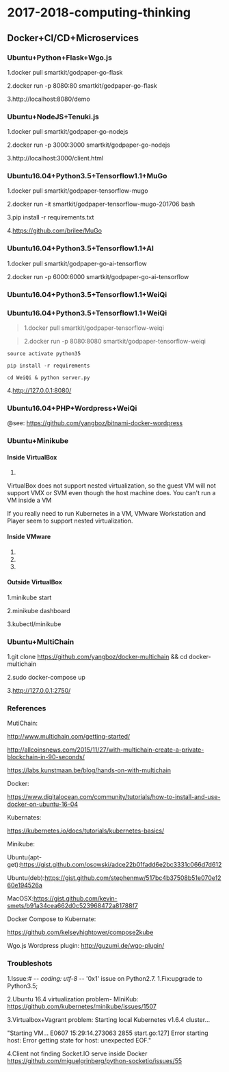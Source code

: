 # 2017-2018-computing-thinking

## Docker+CI/CD+Microservices

### Ubuntu+Python+Flask+Wgo.js

1.docker pull smartkit/godpaper-go-flask

2.docker run -p 8080:80 smartkit/godpaper-go-flask

3.http://localhost:8080/demo

### Ubuntu+NodeJS+Tenuki.js

1.docker pull smartkit/godpaper-go-nodejs

2.docker run -p 3000:3000 smartkit/godpaper-go-nodejs

3.http://localhost:3000/client.html

### Ubuntu16.04+Python3.5+Tensorflow1.1+MuGo

1.docker pull smartkit/godpaper-tensorflow-mugo

2.docker run -it smartkit/godpaper-tensorflow-mugo-201706 bash

3.pip install -r requirements.txt

4.https://github.com/brilee/MuGo

### Ubuntu16.04+Python3.5+Tensorflow1.1+AI

1.docker pull smartkit/godpaper-go-ai-tensorflow

2.docker run -p 6000:6000 smartkit/godpaper-go-ai-tensorflow

### Ubuntu16.04+Python3.5+Tensorflow1.1+WeiQi

### Ubuntu16.04+Python3.5+Tensorflow1.1+WeiQi

>1.docker pull smartkit/godpaper-tensorflow-weiqi

>2.docker run -p 8080:8080 smartkit/godpaper-tensorflow-weiqi

```
source activate python35

pip install -r requirements

cd WeiQi & python server.py
```

4.http://127.0.0.1:8080/

### Ubuntu16.04+PHP+Wordpress+WeiQi

@see: https://github.com/yangboz/bitnami-docker-wordpress


### Ubuntu+Minikube

#### Inside VirtualBox
1.
VirtualBox does not support nested virtualization, so the guest VM will not support VMX or SVM even though the host machine does. You can't run a VM inside a VM

If you really need to run Kubernetes in a VM, VMware Workstation and Player seem to support nested virtualization.

#### Inside VMware
1.

2.

3.


#### Outside VirtualBox
1.minikube start

2.minikube dashboard

3.kubectl/minikube

### Ubuntu+MultiChain

1.git clone https://github.com/yangboz/docker-multichain && cd docker-multichain

2.sudo docker-compose up

3.http://127.0.0.1:2750/

### 

### References

MutiChain:

http://www.multichain.com/getting-started/

http://allcoinsnews.com/2015/11/27/with-multichain-create-a-private-blockchain-in-90-seconds/

https://labs.kunstmaan.be/blog/hands-on-with-multichain

Docker:

https://www.digitalocean.com/community/tutorials/how-to-install-and-use-docker-on-ubuntu-16-04

Kubernates:

https://kubernetes.io/docs/tutorials/kubernetes-basics/

Minikube:

Ubuntu(apt-get):https://gist.github.com/osowski/adce22b01fadd6e2bc3331c066d7d612

Ubuntu(deb):https://gist.github.com/stephenmw/517bc4b37508b51e070e1260e194526a

MacOSX:https://gist.github.com/kevin-smets/b91a34cea662d0c523968472a81788f7

Docker Compose to Kubernate:

https://github.com/kelseyhightower/compose2kube

Wgo.js Wordpress plugin: http://guzumi.de/wgo-plugin/

### Troubleshots

1.Issue:# -*- coding: utf-8 -*-  '0x1\' issue on Python2.7.
1.Fix:upgrade to Python3.5;

2.Ubuntu 16.4 virtualization problem- MIniKub: https://github.com/kubernetes/minikube/issues/1507

3.Virtualbox+Vagrant problem: Starting local Kubernetes v1.6.4 cluster...

"Starting VM...
E0607 15:29:14.273063    2855 start.go:127] Error starting host: Error getting state for host: unexpected EOF."

4.Client not finding Socket.IO serve inside Docker
https://github.com/miguelgrinberg/python-socketio/issues/55


